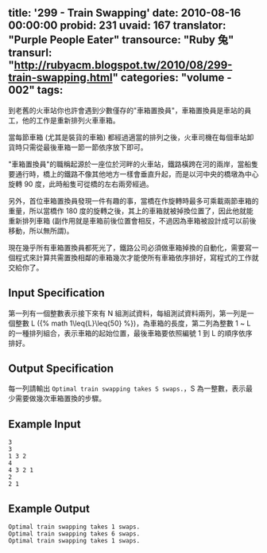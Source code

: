 title: '299 - Train Swapping'
date: 2010-08-16 00:00:00
probid: 231
uvaid: 167
translator: "Purple People Eater"
transource: "Ruby 兔"
transurl: "http://rubyacm.blogspot.tw/2010/08/299-train-swapping.html"
categories: "volume - 002"
tags:
---

到老舊的火車站你也許會遇到少數僅存的"車箱置換員"，車箱置換員是車站的員工，他的工作是重新排列火車車箱。

當每節車箱 (尤其是裝貨的車箱) 都經過適當的排列之後，火車司機在每個車站卸貨時只需從最後車箱一節一節依序放下即可。

"車箱置換員"的職稱起源於一座位於河畔的火車站，鐵路橫跨在河的兩岸，當船隻要通行時，橋上的鐵路不像其他地方一樣會垂直升起，而是以河中央的橋墩為中心旋轉 90 度，此時船隻可從橋的左右兩旁經過。

另外，首位車箱置換員發現一件有趣的事，當橋在作旋轉時最多可乘載兩節車箱的重量，所以當橋作 180 度的旋轉之後，其上的車箱就被掉換位置了，因此他就能重新排列車箱 (副作用就是車箱前後位置會相反，不過因為車箱被設計成可以前後移動，所以無所謂)。

現在幾乎所有車箱置換員都死光了，鐵路公司必須做車箱掉換的自動化，需要寫一個程式來計算共需置換相鄰的車箱幾次才能使所有車箱依序排好，寫程式的工作就交給你了。

## Input Specification ##

第一列有一個整數表示接下來有 N 組測試資料，每組測試資料兩列，第一列是一個整數 L ({% math 1\leq{L}\leq{50} %})，為車箱的長度，第二列為整數 1 \~ L 的一種排列組合，表示車箱的起始位置，最後車箱要依照編號 1 到 L 的順序依序排好。

## Output Specification ##

每一列請輸出 `Optimal train swapping takes S swaps.`，S 為一整數，表示最少需要做幾次車箱置換的步驟。

## Example Input ##

	3
	3
	1 3 2
	4
	4 3 2 1
	2
	2 1

## Example Output ##

	Optimal train swapping takes 1 swaps.
	Optimal train swapping takes 6 swaps.
	Optimal train swapping takes 1 swaps.